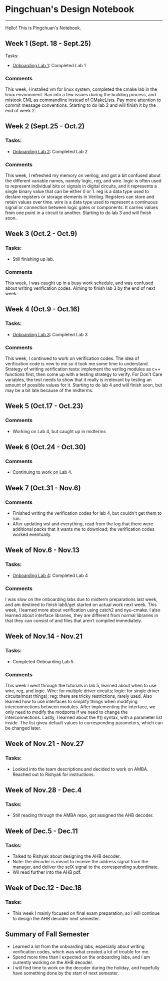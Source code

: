 # Pingchuan's Design Notebook
--------
Hello! This is Pingchuan's Notebook.

## Week 1 (Sept. 18 - Sept.25)

Tasks: 
* [Onboarding Lab 1](https://github.com/dpcarry/Processor_Labs/tree/main/lab1): Completed Lab 1

### Comments
This week, I installed vm for linux system, completed the cmake lab in the linux environment.
Ran into a few issues during the building process, and mistook CML as commandline instead of CMakeLists.
Pay more attention to commit message conventions.
Starting to do lab 2 and will finish it by the end of week 2.

## Week 2 (Sept.25 - Oct.2)

### Tasks:
* [Onboarding Lab 2](https://github.com/dpcarry/onboarding-lab-2/tree/dpc): Completed Lab 2

### Comments
This week, I refreshed my memory on verilog, and got a bit confused about the different variable names, namely logic, reg, and wire. 
logic is often used to represent individual bits or signals in digital circuits, and it represents a single binary value that can be either 0 or 1.
reg is a data type used to declare registers or storage elements in Verilog. Registers can store and retain values over time.
wire  is a data type used to represent a continuous signal or connection between logic gates or components. It carries values from one point in a circuit to another.
Starting to do lab 3 and will finish soon.

## Week 3 (Oct.2 - Oct.9)

### Tasks:
* Still finishing up lab.

### Comments
This week, I was caught up in a busy work schedule, and was confused about writing verification codes. Aiming to finish lab 3 by the end of next week.

## Week 4 (Oct.9 - Oct.16)

### Tasks:
* [Onboarding Lab 3](https://github.com/dpcarry/onboarding-lab-3/tree/lab3): Completed Lab 3

### Comments
This week, I continued to work on verification codes. The idea of verification code is new to me so it took me some time to understand.
Strategy of writing verification tests: implement the verilog modules as c++ functions first, then come up with a testing strategy to verify. For Don't Care variables, the test needs to show that it really is irrelevant by testing an amount of possible values for it.
Starting to do lab 4 and will finish soon, but may be a bit late because of the midterms.

## Week 5 (Oct.17 - Oct.23)

### Comments
* Working on Lab 4, but caught up in midterms

## Week 6 (Oct.24 - Oct.30)

### Comments
* Continuing to work on Lab 4.

## Week 7 (Oct.31 - Nov.6)

### Comments
* Finished writing the verification codes for lab 4, but couldn't get them to run.
* After updating wsl and everything, read from the log that there were additional packs that it wants me to download; the verification codes worked eventually.

## Week of Nov.6 - Nov.13

### Tasks:
* [Onboarding Lab 4](https://github.com/dpcarry/onboarding-lab-4.git): Completed Lab 4

### Comments
I was slow on the onboarding labs due to midterm preparations last week, and am destined to finish lab5/get started on actual work next week.
This week, I learned more about verification using catch2 and nyu-cmake. I also learned about interface libraries, they are different from normal libraries in that they can consist of and files that aren’t compiled immediately.

## Week of Nov.14 - Nov.21

### Tasks:
* Completed Onboarding Lab 5

### Comments
This week I went through the tutorials in lab 5, learned about when to use wire, reg, and logic. Wire: for multiple driver circuits; logic: for single driver circuits(most things); reg: there are tricky restrictions, rarely used.
Also learned how to use interfaces to simplify things when modifying interconnections between modules. After implementing the interface, we only need to modify the modports if we need to change the interconnections.
Lastly, I learned about the #() syntax, with a parameter list inside. The list givea default values to corresponding parameters, which can be changed later.

## Week of Nov.21 - Nov.27

### Tasks:
* Looked into the team descriptions and decided to work on AMBA. Reached out to Rishyak for instructions.

## Week of Nov.28 - Dec.4

### Tasks:
* Still reading through the AMBA repo, got assigned the AHB decoder.

## Week of Dec.5 - Dec.11

### Tasks:
* Talked to Rishyak about designing the AHB decoder.
* Note: the decoder is meant to receive the address signal from the manager, and deliver the selX signal to the corresponding subordinate.
* Wil read further into the AHB pdf.

## Week of Dec.12 - Dec.18

### Tasks:
* This week I mainly focused on final exam preparation, so I will continue to design the AHB decoder next semester.

## Summary of Fall Semester
* Learned a lot from the onboarding labs, especially about writing verification codes, which was what created a lot of trouble for me.
* Spend more time than I expected on the onboarding labs, and I am currently working on the AHB decoder.
* I will find time to work on the decoder during the holiday, and hopefully have something done by the start of next semester.